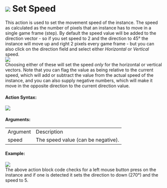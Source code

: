 #  ![](https://gms.magecorn.com/Manual/assets/Images/Scripting_Reference/Drag_And_Drop/Reference/Movement/i_Movement_Set_Speed.png) Set Speed

This action is used to set the movement speed of the instance. The speed
as calculated as the number of pixels that an instance has to move in a
single game frame (step). By default the speed value will be added to
the direction vector - so if you set speed to 2 and the direction to 45°
the instance will move up and right 2 pixels every game frame - but you
can also click on the direction field and select either *Horizontal* or
*Vertical* speed.  
![](https://gms.magecorn.com/Manual/assets/Images/Scripting_Reference/Drag_And_Drop/Reference/Movement/speed_vectors.png)  
Choosing either of these will set the speed *only* for the horizontal or
vertical vectors. Note that you can flag the value as being relative to
the current speed, which will add or subtract the value from the actual
speed of the instance, and you can also supply negative numbers, which
will make it move in the opposite direction to the current direction
value.

#### Action Syntax:

  
![](https://gms.magecorn.com/Manual/assets/Images/Scripting_Reference/Drag_And_Drop/Reference/Movement/a_Movement_Set_Speed.png)  

#### Arguments:

|          |                                    |
|----------|------------------------------------|
| Argument | Description                        |
| speed    | The speed value (can be negative). |

#### Example:

  
![](https://gms.magecorn.com/Manual/assets/Images/Scripting_Reference/Drag_And_Drop/Reference/Movement/e_Movement_Set_Direction_Fixed.png)  
The above action block code checks for a left mouse button press on the
instance and if one is detected it sets the direction to down (270°) and
the speed to 5.
